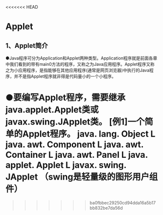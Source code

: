 <!--
 * @Author: Yimning
 * @Date: 2021-01-15 12:24:52
 * @LastEditTime: 2021-02-03 14:03:13
 * @LastEditors: Please set LastEditors
 * @Description: In User Settings Edit  
 * @FilePath: \undefinedc:\Users\Yimning\Desktop\JAVA\Java Applet.md
-->
<<<<<<< HEAD
# Applet

## 1、Applet简介

​	●Java程序可分为Application和Applet两种类型。Application程序就是前面各章中我们看到的带有main0方法的程序，又称之为Java应用程序。Applet程序又称之为小应用程序，是指能够在其他应用程序(通常是网页浏览器)中执行的Java程序，并不是指Applet程序就非得是代码量小的一个小程序。

  ●要编写Applet程序，需要继承java.applet.Applet类或javax.swing.JApplet类。
[例1]一个简单的Applet程序。
		java. lang. Object
			L java. awt. Component
				L java. awt. Container
					L java. awt. Panel
						L java. applet. Applet
							L javax. swing. JApplet （swing是轻量级的图形用户组件）
=======
>>>>>>> ba0fbbec29250cd94dda16a5b17bb832be7da56d
